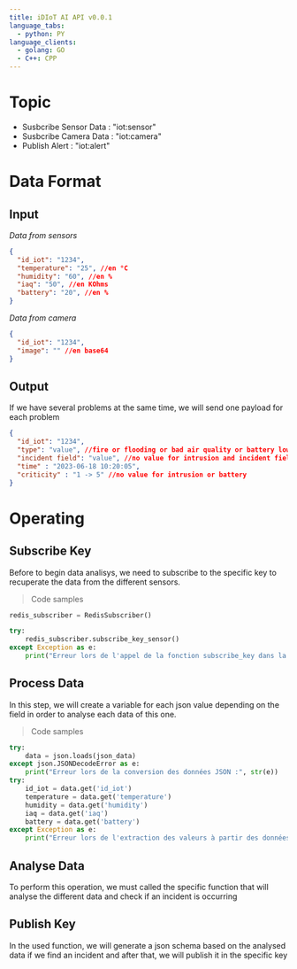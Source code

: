 ```yaml
---
title: iDIoT AI API v0.0.1
language_tabs:
  - python: PY
language_clients:
  - golang: GO
  - C++: CPP
---
```


# Topic

- Susbcribe Sensor Data : "iot:sensor" 
- Susbcribe Camera Data : "iot:camera"
- Publish Alert : "iot:alert"  


# Data Format

## Input

*Data from sensors*

```json
{
  "id_iot": "1234",
  "temperature": "25", //en °C
  "humidity": "60", //en %
  "iaq": "50", //en KOhms
  "battery": "20", //en %
}
```

*Data from camera*

```json
{
  "id_iot": "1234",
  "image": "" //en base64
}
```

## Output

<aside>
If we have several problems at the same time, we will send one payload for each problem
</aside>

```json
{
  "id_iot": "1234",
  "type": "value", //fire or flooding or bad air quality or battery low or intrusion
  "incident field": "value", //no value for intrusion and incident field = temperature or humedity or air quality or battery
  "time" : "2023-06-18 10:20:05",
  "criticity" : "1 -> 5" //no value for intrusion or battery
}
```

# Operating

## Subscribe Key

<aside>
Before to begin data analisys, we need to subscribe to the specific key to recuperate the data from the different sensors.
</aside>

<a id="apiSubKey"></a>

> Code samples
```python
redis_subscriber = RedisSubscriber()

try:
    redis_subscriber.subscribe_key_sensor()
except Exception as e:
    print("Erreur lors de l'appel de la fonction subscribe_key dans la classe RedisClient", str(e))
```

## Process Data

<aside>
In this step, we will create a variable for each json value depending on the field in order to analyse each data of this one.
</aside>

<a id="apiProcessData"></a>

> Code samples

```python
try:
    data = json.loads(json_data)
except json.JSONDecodeError as e:
    print("Erreur lors de la conversion des données JSON :", str(e))
try:
    id_iot = data.get('id_iot')
    temperature = data.get('temperature')
    humidity = data.get('humidity')
    iaq = data.get('iaq')
    battery = data.get('battery')
except Exception as e:
    print("Erreur lors de l'extraction des valeurs à partir des données JSON :", str(e))
```

## Analyse Data

<aside>
To perform this operation, we must called the specific function that will analyse the different data and check if an incident is occurring
</aside>

## Publish Key

<aside>
In the used function, we will generate a json schema based on the analysed data if we find an incident and after that, we will publish it in the specific key
</aside>



